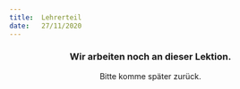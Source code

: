 ```yaml
---
title:  Lehrerteil
date:   27/11/2020
---
```


### <center>Wir arbeiten noch an dieser Lektion.</center>
<center>Bitte komme später zurück.</center>